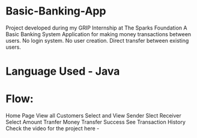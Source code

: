 # Basic-Banking-App

Project developed during my GRIP Internship at The Sparks Foundation
A Basic Banking System Application for making money transactions between users. No login system. No user creation. Direct transfer between existing users.

# Language Used - Java

# Flow:
Home Page
View all Customers
Select and View Sender
Slect Receiver
Select Amount
Tranfer Money
Transfer Success
See Transaction History
Check the video for the project here -
